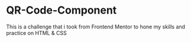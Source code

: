 # QR-Code-Component
This is a challenge that i took from Frontend Mentor to hone my skills and practice on HTML &amp; CSS
